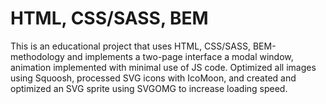 # HTML, CSS/SASS, BEM
This is an educational project that uses HTML, CSS/SASS, BEM-methodology and implements a two-page interface a modal window, animation implemented with minimal use of JS code.  Optimized all images using Squoosh, processed SVG icons with IcoMoon, and created and optimized an SVG sprite using SVGOMG to increase loading speed.
